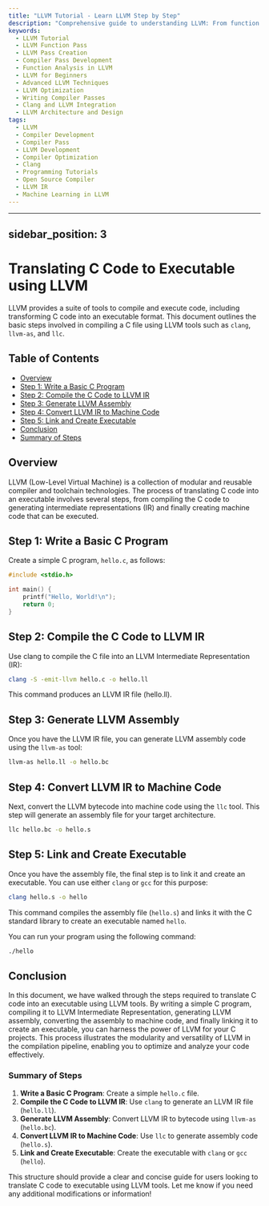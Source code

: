 ```yaml
---
title: "LLVM Tutorial - Learn LLVM Step by Step"
description: "Comprehensive guide to understanding LLVM: From function passes to creating your own LLVM passes and developing a compiler pass. Ideal for learners and developers."
keywords:
  - LLVM Tutorial
  - LLVM Function Pass
  - LLVM Pass Creation
  - Compiler Pass Development
  - Function Analysis in LLVM
  - LLVM for Beginners
  - Advanced LLVM Techniques
  - LLVM Optimization
  - Writing Compiler Passes
  - Clang and LLVM Integration
  - LLVM Architecture and Design
tags:
  - LLVM
  - Compiler Development
  - Compiler Pass
  - LLVM Development
  - Compiler Optimization
  - Clang
  - Programming Tutorials
  - Open Source Compiler
  - LLVM IR
  - Machine Learning in LLVM
---
```


---
sidebar_position: 3
---

# Translating C Code to Executable using LLVM

LLVM provides a suite of tools to compile and execute code, including transforming C code into an executable format. This document outlines the basic steps involved in compiling a C file using LLVM tools such as `clang`, `llvm-as`, and `llc`.

## Table of Contents

- [Overview](#overview)
- [Step 1: Write a Basic C Program](#step-1-write-a-basic-c-program)
- [Step 2: Compile the C Code to LLVM IR](#step-2-compile-the-c-code-to-llvm-ir)
- [Step 3: Generate LLVM Assembly](#step-3-generate-llvm-assembly)
- [Step 4: Convert LLVM IR to Machine Code](#step-4-convert-llvm-ir-to-machine-code)
- [Step 5: Link and Create Executable](#step-5-link-and-create-executable)
- [Conclusion](#conclusion)
- [Summary of Steps](#summary-of-steps)

## Overview

LLVM (Low-Level Virtual Machine) is a collection of modular and reusable compiler and toolchain technologies. The process of translating C code into an executable involves several steps, from compiling the C code to generating intermediate representations (IR) and finally creating machine code that can be executed.

## Step 1: Write a Basic C Program

Create a simple C program, `hello.c`, as follows:

```c
#include <stdio.h>

int main() {
    printf("Hello, World!\n");
    return 0;
}
```

## Step 2: Compile the C Code to LLVM IR
Use clang to compile the C file into an LLVM Intermediate Representation (IR):
```bash
clang -S -emit-llvm hello.c -o hello.ll
```
This command produces an LLVM IR file (hello.ll).

## Step 3: Generate LLVM Assembly

Once you have the LLVM IR file, you can generate LLVM assembly code using the `llvm-as` tool:

```bash
llvm-as hello.ll -o hello.bc
```

## Step 4: Convert LLVM IR to Machine Code

Next, convert the LLVM bytecode into machine code using the `llc` tool. This step will generate an assembly file for your target architecture.

```bash
llc hello.bc -o hello.s
```

## Step 5: Link and Create Executable

Once you have the assembly file, the final step is to link it and create an executable. You can use either `clang` or `gcc` for this purpose:

```bash
clang hello.s -o hello
```

This command compiles the assembly file (`hello.s`) and links it with the C standard library to create an executable named `hello`.

You can run your program using the following command:

```bash
./hello
```

## Conclusion
In this document, we have walked through the steps required to translate C code into an executable using LLVM tools. By writing a simple C program, compiling it to LLVM Intermediate Representation, generating LLVM assembly, converting the assembly to machine code, and finally linking it to create an executable, you can harness the power of LLVM for your C projects. This process illustrates the modularity and versatility of LLVM in the compilation pipeline, enabling you to optimize and analyze your code effectively.


### Summary of Steps

1. **Write a Basic C Program**: Create a simple `hello.c` file.
2. **Compile the C Code to LLVM IR**: Use `clang` to generate an LLVM IR file (`hello.ll`).
3. **Generate LLVM Assembly**: Convert LLVM IR to bytecode using `llvm-as` (`hello.bc`).
4. **Convert LLVM IR to Machine Code**: Use `llc` to generate assembly code (`hello.s`).
5. **Link and Create Executable**: Create the executable with `clang` or `gcc` (`hello`).

This structure should provide a clear and concise guide for users looking to translate C code to executable using LLVM tools. Let me know if you need any additional modifications or information!

